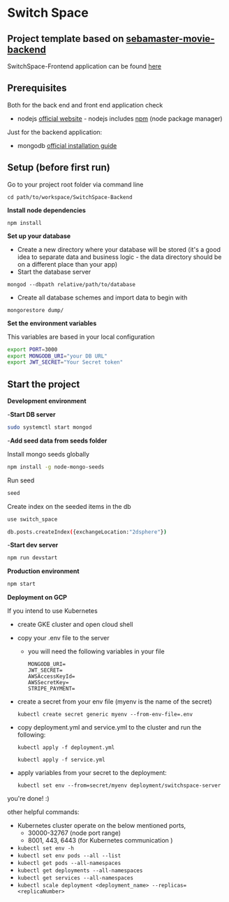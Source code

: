 # Switch Space

## Project template based on [sebamaster-movie-backend](https://github.com/sebischair/sebamaster-movie-backend/)

SwitchSpace-Frontend application can be found [here](https://github.com/AbdelrahmanKhaledAmer/SwitchSpace-Frontend)

## Prerequisites

Both for the back end and front end application check

-   nodejs [official website](https://nodejs.org/en/) - nodejs includes [npm](https://www.npmjs.com/) (node package manager)

Just for the backend application:

-   mongodb [official installation guide](https://docs.mongodb.org/manual/administration/install-community/)

## Setup (before first run)

Go to your project root folder via command line

```
cd path/to/workspace/SwitchSpace-Backend
```

**Install node dependencies**

```
npm install
```

**Set up your database**

-   Create a new directory where your database will be stored (it's a good idea to separate data and business logic - the data directory should be on a different place than your app)
-   Start the database server

```
mongod --dbpath relative/path/to/database
```

-   Create all database schemes and import data to begin with

```
mongorestore dump/
```

**Set the environment variables**

This variables are based in your local configuration

```bash
export PORT=3000
export MONGODB_URI="your DB URL"
export JWT_SECRET="Your Secret token"
```

## Start the project

**Development environment**

-**Start DB server**

```bash
sudo systemctl start mongod
```

-**Add seed data from seeds folder**

Install mongo seeds globally

```bash
npm install -g node-mongo-seeds
```

Run seed

```bash
seed
```

Create index on the seeded items in the db

```bash
use switch_space
```

```bash
db.posts.createIndex({exchangeLocation:"2dsphere"})
```

-**Start dev server**

```bash
npm run devstart
```

**Production environment**

```bash
npm start
```

**Deployment on GCP**

If you intend to use Kubernetes

-   create GKE cluster and open cloud shell

-   copy your .env file to the server

    -   you will need the following variables in your file

        ```PORT=3000
        MONGODB_URI=
        JWT_SECRET=
        AWSAccessKeyId=
        AWSSecretKey=
        STRIPE_PAYMENT=
        ```

-   create a secret from your env file (myenv is the name of the secret)

    `kubectl create secret generic myenv --from-env-file=.env`

-   copy deployment.yml and service.yml to the cluster and run the following:

    `kubectl apply -f deployment.yml`

    `kubectl apply -f service.yml`

-   apply variables from your secret to the deployment:

    `kubectl set env --from=secret/myenv deployment/switchspace-server`

you're done! :)

other helpful commands:

-   Kubernetes cluster operate on the below mentioned ports,
    -   30000-32767 (node port range)
    -   8001, 443, 6443 (for Kubernetes communication )
-   `kubectl set env -h`
-   `kubectl set env pods --all --list`
-   `kubectl get pods --all-namespaces`
-   `kubectl get deployments --all-namespaces`
-   `kubectl get services --all-namespaces`
-   `kubectl scale deployment <deployment_name> --replicas=<replicaNumber>`
